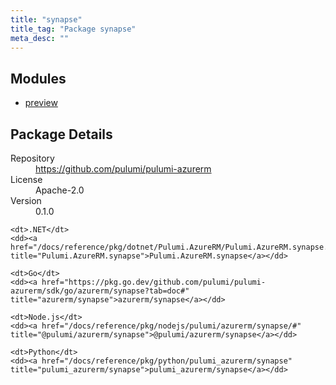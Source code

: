 ```yaml
---
title: "synapse"
title_tag: "Package synapse"
meta_desc: ""
---
```


<!-- WARNING: this file was generated by Pulumi Docs Generator. -->
<!-- Do not edit by hand unless you're certain you know what you are doing! -->



<h2 id="modules">Modules</h2>
<ul class="api">
    <li><a href="preview/" title="preview"><span class="symbol module"></span>preview</a></li>
</ul>

<h2 id="package-details">Package Details</h2>
<dl class="package-details">
	<dt>Repository</dt>
	<dd><a href="https://github.com/pulumi/pulumi-azurerm">https://github.com/pulumi/pulumi-azurerm</a></dd>
	<dt>License</dt>
	<dd>Apache-2.0</dd>
	<dt>Version</dt>
	<dd>0.1.0</dd>
</dl>



<dl class="tabular">

    <dt>.NET</dt>
    <dd><a href="/docs/reference/pkg/dotnet/Pulumi.AzureRM/Pulumi.AzureRM.synapse.html" title="Pulumi.AzureRM.synapse">Pulumi.AzureRM.synapse</a></dd>

    <dt>Go</dt>
    <dd><a href="https://pkg.go.dev/github.com/pulumi/pulumi-azurerm/sdk/go/azurerm/synapse?tab=doc#" title="azurerm/synapse">azurerm/synapse</a></dd>

    <dt>Node.js</dt>
    <dd><a href="/docs/reference/pkg/nodejs/pulumi/azurerm/synapse/#" title="@pulumi/azurerm/synapse">@pulumi/azurerm/synapse</a></dd>

    <dt>Python</dt>
    <dd><a href="/docs/reference/pkg/python/pulumi_azurerm/synapse" title="pulumi_azurerm/synapse">pulumi_azurerm/synapse</a></dd>

</dl>

